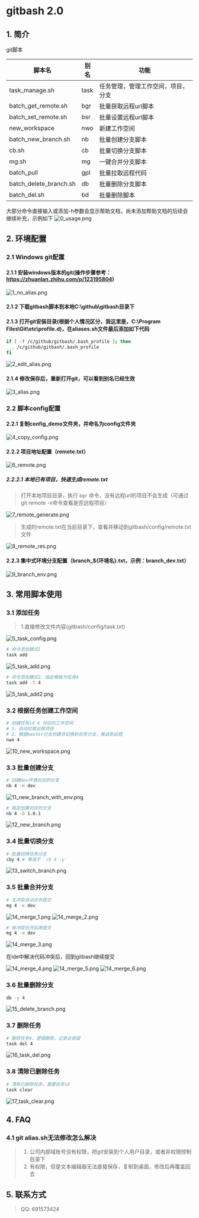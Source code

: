 # gitbash 2.0

## 1. 简介

git脚本

| 脚本名                    | 别名   | 功能                |
|------------------------|------|-------------------|
| task_manage.sh         | task | 任务管理，管理工作空间，项目，分支 |
| batch_get_remote.sh    | bgr  | 批量获取远程url脚本       |
| batch_set_remote.sh    | bsr  | 批量设置远程url脚本       |
| new_workspace          | nwo  | 新建工作空间            |
| batch_new_branch.sh    | nb   | 批量创建分支脚本          |
| cb.sh                  | cb   | 批量切换分支脚本          |
| mg.sh                  | mg   | 一键合并分支脚本          |
| batch_pull             | gpl  | 批量拉取远程代码          |
| batch_delete_branch.sh | db   | 批量删除分支脚本          |
| batch_del.sh           | bd   | 批量删除脚本            |

大部分命令直接输入或添加-h参数会显示帮助文档，尚未添加帮助文档的后续会继续补充，示例如下
![0_usage.png](imgs/0_usage.png)

## 2. 环境配置

### 2.1 Windows git配置

#### 2.1.1 安装windows版本的git(操作步骤参考：https://zhuanlan.zhihu.com/p/123195804)

![1_no_alias.png](imgs/1_no_alias.png)

#### 2.1.2 下载gitbash脚本到本地C:\github\gitbash目录下

#### 2.1.3 打开git安装目录(根据个人情况区分，我这里是，C:\Program Files\Git\etc\profile.d\)，在aliases.sh文件最后添加如下代码

```bash
if [ -f /c/github/gitbash/.bash_profile ]; then
  . /c/github/gitbash/.bash_profile
fi
```

![2_edit_alias.png](imgs/2_edit_alias.png)

#### 2.1.4 修改保存后，重新打开git，可以看到别名已经生效

![3_alias.png](imgs/3_alias.png)

### 2.2 脚本config配置

#### 2.2.1 复制config_demo文件夹，并命名为config文件夹

![4_copy_config.png](imgs/4_copy_config.png)

#### 2.2.2 项目地址配置（remote.txt）

![6_remote.png](imgs/6_remote.png)

##### 2.2.2.1 本地已有项目，快速生成remote.txt

> 打开本地项目目录，执行 `bgr` 命令，没有远程url的项目不会生成（可通过git remote -v命令查看是否远程项目）

![7_remote_generate.png](imgs/7_remote_generate.png)

> 生成的remote.txt在当前目录下，查看并移动到gitbash/config/remote.txt文件

![8_remote_res.png](imgs/8_remote_res.png)

#### 2.2.3 集中式环境分支配置（branch_${环境名}.txt，示例：branch_dev.txt）

![9_branch_env.png](imgs/9_branch_env.png)

## 3. 常用脚本使用

### 3.1 添加任务

> 1.直接修改文件内容(gitbash/config/task.txt)

![5_task_config.png](imgs/5_task_config.png)

```bash
# 命令添加模式1
task add
```
![5_task_add.png](imgs/5_task_add.png)

```bash
# 命令添加模式2，指定模板为任务4
task add -t 4
```
![5_task_add2.png](imgs/5_task_add2.png)

### 3.2 根据任务创建工作空间

```bash
# 创建任务id 4 对应的工作空间
# 1、自动拉取远程项目
# 2、根据master分支创建并切换到任务分支，推送到远程
nwo 4 
```
![10_new_workspace.png](imgs/10_new_workspace.png)

### 3.3 批量创建分支

```bash
# 创建dev环境对应的分支
nb 4 -e dev
```
![11_new_branch_with_env.png](imgs/11_new_branch_with_env.png)

```bash
# 指定创建对应的分支
nb 4 -b 1.0.1
```
![12_new_branch.png](imgs/12_new_branch.png)

### 3.4 批量切换分支

```bash
# 批量切换任务分支
cby 4 # 等效于 `cb 4 -y`
```
![13_switch_branch.png](imgs/13_switch_branch.png)

### 3.5 批量合并分支

```bash
# 无冲突自动合并提交
mg 4 -e dev
```
![14_merge_1.png](imgs/14_merge_1.png)
![14_merge_2.png](imgs/14_merge_2.png)

```bash
# 有冲突合并后再提交
mg 4 -e dev
```
![14_merge_3.png](imgs/14_merge_3.png)

在ide中解决代码冲突后，回到gitbash继续提交

![14_merge_4.png](imgs/14_merge_4.png)
![14_merge_5.png](imgs/14_merge_5.png)
![14_merge_6.png](imgs/14_merge_6.png)

### 3.6 批量删除分支

```bash
db -y 4
```

![15_delete_branch.png](imgs/15_delete_branch.png)


### 3.7 删除任务

```bash
# 删除任务4，逻辑删除，记录会保留
task del 4
```
![16_task_del.png](imgs/16_task_del.png)

### 3.8 清除已删除任务

```bash
# 清除已删除任务，重置任务id
task clear
```
![17_task_clear.png](imgs/17_task_clear.png)

## 4. FAQ
### 4.1 git alias.sh无法修改怎么解决
> 1. 公司内部域账号没有权限，把git安装到个人用户目录，或者非权限控制目录下
> 2. 有权限，但是文本编辑器无法直接保存，复制到桌面，修改后再覆盖回去

## 5. 联系方式
> QQ: 691573424